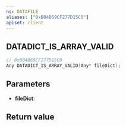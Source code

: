 ```yaml
---
ns: DATAFILE
aliases: ["0xB04B69CF277D15C0"]
apiset: client
---
```

## DATADICT_IS_ARRAY_VALID

```c
// 0xB04B69CF277D15C0
Any DATADICT_IS_ARRAY_VALID(Any* fileDict);
```


## Parameters
* **fileDict**:

## Return value